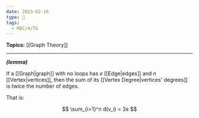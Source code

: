 ```yaml
---
date: 2023-02-16
type: 🧠
tags:
  - MAC/4/TG
---
```


**Topics:** [[Graph Theory]]

---

_**(lemma)**_

If a [[Graph|graph]] with no loops has $e$ [[Edge|edges]] and $n$ [[Vertex|vertices]], then the sum of its [[Vertex Degree|vertices' degrees]] is twice the number of edges.

That is:

$$
\sum_{i=1}^n d(v_i) = 2e
$$
